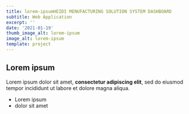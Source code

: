 ```yaml
---
title: lorem-ipsumHEIDI MENUFACTURING SOLUTION SYSTEM DASHBOARD
subtitle: Web Application
excerpt: ''
date: '2021-01-19'
thumb_image_alt: lorem-ipsum
image_alt: lorem-ipsum
template: project
---
```

## Lorem ipsum

Lorem ipsum dolor sit amet, **consectetur adipiscing elit**, sed do eiusmod tempor incididunt ut labore et dolore magna aliqua.

- Lorem ipsum
- dolor sit amet